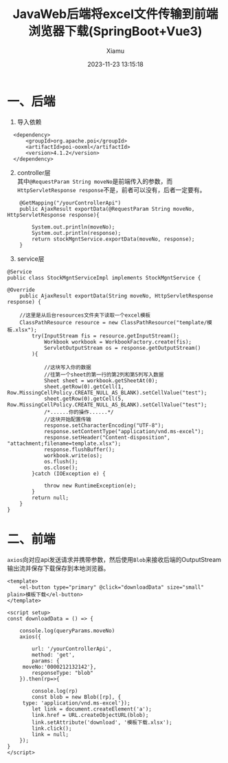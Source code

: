 ﻿---
layout: post
title: JavaWeb后端将excel文件传输到前端浏览器下载(SpringBoot+Vue3)
date: 2023-11-23 13:15:18
author: 'Xiamu'
cover: /gallery/defaultCover4.png
thumbnail: /gallery/defaultThumbnail4.png
tags:
- excel
- 前端
- spring boot
categories:
- SpringBoot2

---
# 一、后端

1. 导入依赖

```prism language-xml
  <dependency>
      <groupId>org.apache.poi</groupId>
      <artifactId>poi-ooxml</artifactId>
      <version>4.1.2</version>
  </dependency>
```

2. controller层  
   其中`@RequestParam String moveNo`是前端传入的参数，而`HttpServletResponse response`不是，前者可以没有，后者一定要有。

```prism language-java
    @GetMapping("/yourControllerApi")
    public AjaxResult exportData(@RequestParam String moveNo, HttpServletResponse response){
   
        System.out.println(moveNo);
        System.out.println(response);
        return stockMgntService.exportData(moveNo, response);
    }
```

3. service层

```prism language-java
@Service
public class StockMgntServiceImpl implements StockMgntService {
   
@Override
    public AjaxResult exportData(String moveNo, HttpServletResponse response) {
   
    //这里是从后台resources文件夹下读取一个excel模板
	ClassPathResource resource = new ClassPathResource("template/模板.xlsx");
        try(InputStream fis = resource.getInputStream();
            Workbook workbook = WorkbookFactory.create(fis);
            ServletOutputStream os = response.getOutputStream()
        ){
   
        	//这块写入你的数据
        	//往第一个sheet的第一行的第2列和第5列写入数据
        	Sheet sheet = workbook.getSheetAt(0);
            sheet.getRow(0).getCell(1, Row.MissingCellPolicy.CREATE_NULL_AS_BLANK).setCellValue("test");
            sheet.getRow(0).getCell(5, Row.MissingCellPolicy.CREATE_NULL_AS_BLANK).setCellValue("test");
            /*......你的操作......*/
            //这块开始配置传输
			response.setCharacterEncoding("UTF-8");
            response.setContentType("application/vnd.ms-excel");
            response.setHeader("Content-disposition", "attachment;filename=template.xlsx");
            response.flushBuffer();
            workbook.write(os);
            os.flush();
            os.close();
        }catch (IOException e) {
   
			throw new RuntimeException(e);
		}
		return null;
	}
}
```

# 二、前端

`axios`向对应api发送请求并携带参数，然后使用`Blob`来接收后端的OutputStream输出流并保存下载保存到本地浏览器。

```prism language-html
<template>
	<el-button type="primary" @click="downloadData" size="small" plain>模板下载</el-button>
</template>

<script setup>
const downloadData = () => {
     
	console.log(queryParams.moveNo)
	axios({
     
        url: '/yourControllerApi',
        method: 'get',
        params: {
     moveNo:'0000212132142'},
        responseType: "blob"
    }).then(rp=>{
     
		console.log(rp)
		const blob = new Blob([rp], {
     type: 'application/vnd.ms-excel'});
		let link = document.createElement('a');
		link.href = URL.createObjectURL(blob);
		link.setAttribute('download', '模板下载.xlsx');
		link.click();
		link = null;
	});
}
</script>
```



